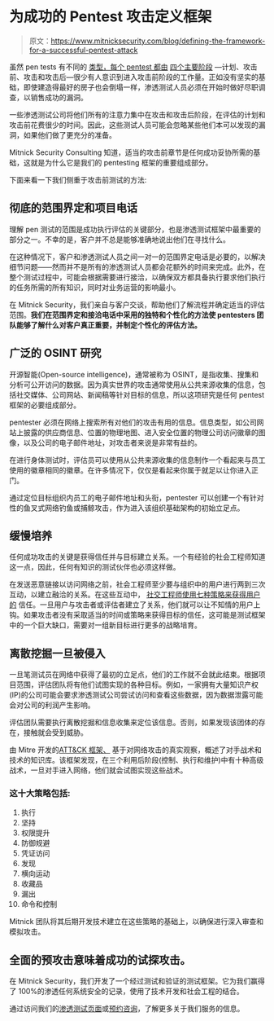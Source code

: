 # 为成功的 Pentest 攻击定义框架

> 原文：<https://www.mitnicksecurity.com/blog/defining-the-framework-for-a-successful-pentest-attack>

虽然 pen tests 有不同的 [类型，每个 pentest 都由](/blog/understanding-the-6-main-types-of-penetration-testing) [四个主要阶段](https://www.mitnicksecurity.com/blog/the-4-phases-of-penetration-testing) —计划、攻击前、攻击和攻击后—很少有人意识到进入攻击前阶段的工作量。正如没有坚实的基础，即使建造得最好的房子也会倒塌一样，渗透测试人员必须在开始时做好尽职调查，以销售成功的漏洞。

一些渗透测试公司将他们所有的注意力集中在攻击和攻击后阶段，在评估的计划和攻击前花费很少的时间。因此，这些测试人员可能会忽略某些他们本可以发现的漏洞，如果他们做了更充分的准备。

Mitnick Security Consulting 知道，适当的攻击前章节是任何成功妥协所需的基础，这就是为什么它是我们的 pentesting 框架的重要组成部分。

下面来看一下我们侧重于攻击前测试的方法:

## 彻底的范围界定和项目电话

理解 pen 测试的范围是成功执行评估的关键部分，也是渗透测试框架中最重要的部分之一。不幸的是，客户并不总是能够准确地说出他们在寻找什么。

在这种情况下，客户和渗透测试人员之间一对一的范围界定电话是必要的，以解决细节问题——然而并不是所有的渗透测试人员都会花额外的时间来完成。此外，在整个测试过程中，可能会根据需要进行接洽，以确保双方都具备执行要求他们执行的任务所需的所有知识，同时对业务运营的影响最小。

在 Mitnick Security，我们亲自与客户交谈，帮助他们了解流程并确定适当的评估范围。**我们在范围界定和接洽电话中采用的独特和个性化的方法使 pentesters 团队能够了解什么对客户真正重要，并制定个性化的评估方法。**

## 广泛的 OSINT 研究

开源智能(Open-source intelligence)，通常被称为 OSINT，是指收集、搜集和分析可公开访问的数据。因为真实世界的攻击通常使用从公共来源收集的信息，包括社交媒体、公司网站、新闻稿等针对目标的信息，所以这项研究是任何 pentest 框架的必要组成部分。

pentester 必须在网络上搜索所有对他们的攻击有用的信息。信息类型，如公司网站上披露的供应商信息、位置的物理地图、进入安全位置的物理公司访问徽章的图像，以及公司的电子邮件地址，对攻击者来说是非常有益的。

在进行身体测试时，评估员可以使用从公共来源收集的信息制作一个看起来与员工使用的徽章相同的徽章。在许多情况下，仅仅是看起来你属于就足以让你进入正门。

通过定位目标组织内员工的电子邮件地址和头衔，pentester 可以创建一个有针对性的[](https://www.mitnicksecurity.com/blog/spear-phishing-targeted-email-scams-what-you-need-to-know-about-this-hacking-technique)鱼叉式网络钓鱼或捕鲸攻击，作为进入该组织基础架构的初始立足点。

## 缓慢培养

任何成功攻击的关键是获得信任并与目标建立关系。一个有经验的社会工程师知道这一点，因此，任何有知识的测试伙伴也必须这样做。

在发送恶意链接以访问网络之前，社会工程师至少要与组织中的用户进行两到三次互动，以建立融洽的关系。在这些互动中， [社交工程师使用七种策略来获得用户的](https://www.mitnicksecurity.com/blog/the-most-popular-cyber-attack-social-engineering) 信任。一旦用户与攻击者或评估者建立了关系，他们就可以让不知情的用户上钩。如果攻击者没有采取适当的时间或策略来获得目标的信任，这可能是测试框架中的一个巨大缺口，需要对一组新目标进行更多的战略培育。

## 离散挖掘一旦被侵入

一旦笔测试员在网络中获得了最初的立足点，他们的工作就不会就此结束。根据项目范围，评估团队将有他们试图实现的各种目标。例如，一家拥有大量知识产权(IP)的公司可能会要求渗透测试公司尝试访问和查看这些数据，因为数据泄露可能会对公司的利润产生影响。

评估团队需要执行离散挖掘和信息收集来定位该信息。否则，如果发现该团体的存在，接触就会受到威胁。

由 Mitre 开发的[ATT&CK 框架、](https://www.mitnicksecurity.com/blog/what-is-attack-and-how-can-it-protect-your-business-from-cyber-threats) 基于对网络攻击的真实观察，概述了对手战术和技术的知识库。该框架发现，在三个利用后阶段(控制、执行和维护)中有十种高级战术，一旦对手进入网络，他们就会试图实现这些战术。

### 这十大策略包括:

1.  执行
2.  坚持
3.  权限提升
4.  防御规避
5.  凭证访问
6.  发现
7.  横向运动
8.  收藏品
9.  漏出
10.  命令和控制

Mitnick 团队将其后期开发技术建立在这些策略的基础上，以确保进行深入审查和模拟攻击。

## 全面的预攻击意味着成功的试探攻击。

在 Mitnick Security，我们开发了一个经过测试和验证的测试框架。它为我们赢得了 100%的渗透任何系统安全的记录，使用了技术开发和社会工程的结合。

通过访问我们的[渗透测试页面](https://www.mitnicksecurity.com/penetration-testing)或[预约咨询](/penetration-testing#Form)，了解更多关于我们服务的信息。